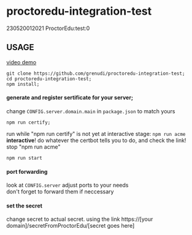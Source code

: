 # proctoredu-integration-test
230520012021 ProctorEdu:test:0  
  
## USAGE

[video demo](https://drive.google.com/file/d/1K8wL7GS9ovVNWFqeE3RGC25uUqprtDRw/view?usp=sharing "proctoring demo video")
```
git clone https://github.com/grenudi/proctoredu-integration-test;
cd proctoredu-integration-test;
npm install;
```
#### generate and register sertificate for your server;
change ```CONFIG.server.domain.main``` in ```package.json``` to match yours
```
npm run certify;
```
run while "npm run certify" is not yet at interactive stage: ```npm run acme```  
**interactive**! do whatever the certbot tells you to do, and check the link!  
stop "npm run acme"  
```
npm run start
```
#### port forwarding
look at ```CONFIG.server``` adjust ports to your needs  
don't forget to forward them if neccessary  
   
#### set the secret
change secret to actual secret.
using the link https://[your domain]/secretFromProctorEdu/[secret goes here]



